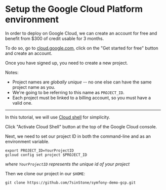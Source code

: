 # Setup the Google Cloud Platform environment

In order to deploy on Google Cloud, we can create an account for free and benefit from $300 of credit usable for 3 months.

To do so, go to [cloud.google.com](https://cloud.google.com/), click on the "Get started for free" button and create an account.

Once you have signed up, you need to create a new project.

Notes:

* Project names are *globally unique* -- no one else can have the same project name as you.
* We're going to be referring to this name as `PROJECT_ID`.
* Each project must be linked to a billing account, so you must have a valid one.

---

In this tutorial, we will use [Cloud shell](https://cloud.google.com/shell) for simplicity.

Click "Activate Cloud Shell" button at the top of the Google Cloud console.

Next, we need to set our project ID in both the command-line and as an environment variable.

```shell
export PROJECT_ID=YourProjectID
gcloud config set project $PROJECT_ID
```
*where `YourProjectID` represents the unique id of your project*

Then we clone our project in our `$HOME`:

```shell
git clone https://github.com/7sinStone/symfony-demo-gcp.git
```